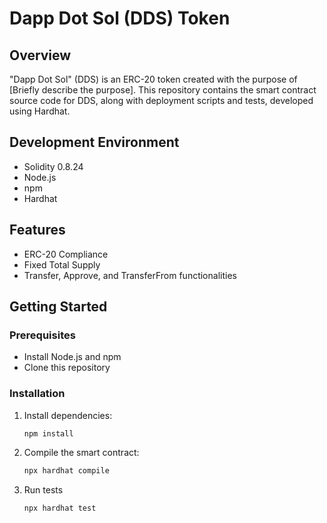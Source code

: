 # Dapp Dot Sol (DDS) Token

## Overview

"Dapp Dot Sol" (DDS) is an ERC-20 token created with the purpose of [Briefly describe the purpose]. This repository contains the smart contract source code for DDS, along with deployment scripts and tests, developed using Hardhat.

## Development Environment

- Solidity 0.8.24
- Node.js
- npm
- Hardhat

## Features

- ERC-20 Compliance
- Fixed Total Supply
- Transfer, Approve, and TransferFrom functionalities

## Getting Started

### Prerequisites

- Install Node.js and npm
- Clone this repository

### Installation

1. Install dependencies:
   ```sh
   npm install
   ```
2. Compile the smart contract:
   ```sh
   npx hardhat compile
   ```
3. Run tests
   ```sh
   npx hardhat test
   ```

